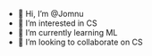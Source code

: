 - 👋 Hi, I’m @Jomnu
- 👀 I’m interested in CS
- 🌱 I’m currently learning ML
- 💞️ I’m looking to collaborate on CS

<!---dilab25563@epeva.com--->


<!---
Jomnu/Jomnu is a ✨ special ✨ repository because its `README.md` (this file) appears on your GitHub profile.
You can click the Preview link to take a look at your changes.
--->
